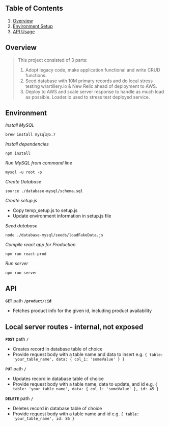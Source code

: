 
## Table of Contents
1. [Overview](#overview)
2. [Environment Setup](#environment)
3. [API Usage](#api)


## Overview
> This project consisted of 3 parts:
> 1. Adopt legacy code, make application functional and write CRUD functions.
> 2. Seed database with 10M primary records and do local stress testing w/artillery.io & New Relic ahead of deployment to AWS.
> 3. Deploy to AWS and scale server response to handle as much load as possible. Loader.io used to stress test deployed service.

## Environment

*Install MySQL*
```console
brew install mysql@5.7
```

*Install dependencies*
```console
npm install
```

*Run MySQL from command line*
```console
mysql -u root -p
```

*Create Database*
```
source ./database-mysql/schema.sql
```

*Create setup.js*
- Copy temp_setup.js to setup.js
- Update environment information in setup.js file


*Seed database*
```console
node ./database-mysql/seeds/loadFakeData.js
```

*Compile react app for Production*
```
npm run react-prod
```

*Run server*
```
npm run server
```

## API

**`GET`** path **`/product/:id`**
- Fetches product info for the given id, including product availability

## Local server routes - internal, not exposed

**`POST`** path **`/`**
- Creates record in database table of choice
- Provide request body with a table name and data to insert e.g. `{ table: 'your_table_name', data: { col_1: 'someValue' } }`

**`PUT`** path **`/`**
- Updates record in database table of choice
- Provide request body with a table name, data to update, and id e.g. `{ table: 'your_table_name', data: { col_1: 'someValue' }, id: 45 }`

**`DELETE`** path **`/`**
- Deletes record in database table of choice
- Provide request body with a table name and id e.g. `{ table: 'your_table_name', id: 86 }`
